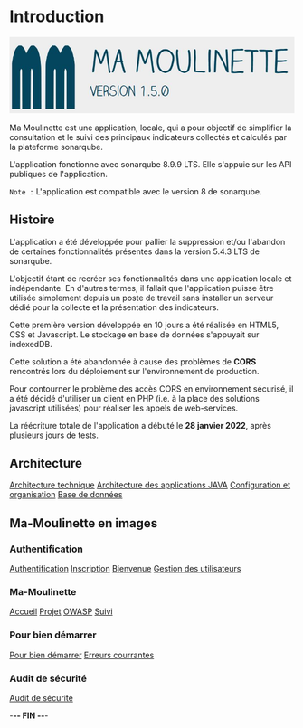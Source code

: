 # Introduction

![Ma-Moulinette](/documentation/ressources/home-000.jpg)

Ma Moulinette est une application, locale, qui a pour objectif de simplifier la consultation et le suivi des principaux indicateurs collectés et calculés par la plateforme sonarqube.

L'application fonctionne avec sonarqube 8.9.9 LTS. Elle s'appuie sur les API publiques de l'application.

`Note :` L'application est compatible avec le version 8 de sonarqube.

## Histoire

L'application a été développée pour pallier la suppression et/ou l'abandon de certaines fonctionnalités présentes dans la version 5.4.3 LTS de sonarqube.

L'objectif étant de recréer ses fonctionnalités dans une application locale et indépendante. En d'autres termes, il fallait que l'application puisse être utilisée simplement depuis un poste de travail sans installer un serveur dédié pour la collecte et la présentation des indicateurs.

Cette première version développée en 10 jours a été réalisée en HTML5, CSS et Javascript. Le stockage en base de données s'appuyait sur indexedDB.

Cette solution a été abandonnée à cause des problèmes de **CORS** rencontrés lors du déploiement sur l'environnement de production.

Pour contourner le problème des accès CORS en environnement sécurisé, il a été décidé d'utiliser un client en PHP (i.e. à la place des solutions javascript utilisées) pour réaliser les appels de web-services.

La réécriture totale de l'application a débuté le **28 janvier 2022**, après plusieurs jours de tests.

## Architecture

[Architecture technique](/documentation/architecture-technique.md)
[Architecture des applications JAVA](/documentation/architecture-java.md)
[Configuration et organisation](/documentation/architecture-organisation.md)
[Base de données](/documentation/architecture-base-de-donnees.md)

## Ma-Moulinette en images

### Authentification

[Authentification](/documentation/authentification.md)
[Inscription](/documentation/inscription.md)
[Bienvenue](/documentation/bienvenue.md)
[Gestion des utilisateurs](utilisateur.md)

### Ma-Moulinette

[Accueil](/documentation/accueil.md)
[Projet](/documentation/projet.md)
[OWASP](/documentation/owasp.md)
[Suivi](/documentation/suivi.md)

### Pour bien démarrer

[Pour bien démarrer](/documentation/pour_bien_démarre.md)
[Erreurs courrantes](/documentation/erreur.md)

### Audit de sécurité

[Audit de sécurité](/documentation/audit.md)

-**-- FIN --**-
